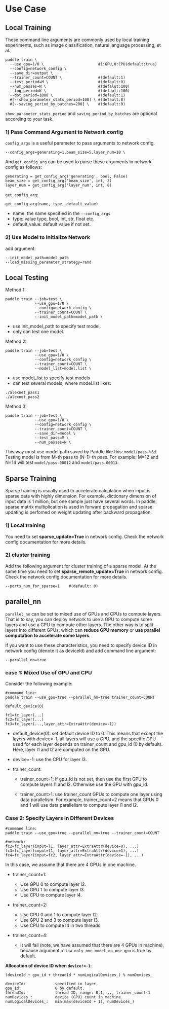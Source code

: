 # Use Case

## Local Training

These command line arguments are commonly used by local training experiments, such as image classification, natural language processing, et al.

```
paddle train \
  --use_gpu=1/0 \                        #1:GPU,0:CPU(default:true)
  --config=network_config \
  --save_dir=output \
  --trainer_count=COUNT \                #(default:1)
  --test_period=M \                      #(default:0) 
  --num_passes=N \                       #(defalut:100)
  --log_period=K \                       #(default:100)
  --dot_period=1000 \                    #(default:1)
  #[--show_parameter_stats_period=100] \ #(default:0)
  #[--saving_period_by_batches=200] \    #(default:0)
```
`show_parameter_stats_period` and `saving_period_by_batches` are optional according to your task.

### 1) Pass Command Argument to Network config

`config_args` is a useful parameter to pass arguments to network config.

```
--config_args=generating=1,beam_size=5,layer_num=10 \
```
And `get_config_arg` can be used to parse these arguments in network config as follows:

```
generating = get_config_arg('generating', bool, False)
beam_size = get_config_arg('beam_size', int, 3)
layer_num = get_config_arg('layer_num', int, 8)
```

`get_config_arg`:

```
get_config_arg(name, type, default_value)
```
- name: the name specified in the `--config_args`
- type: value type, bool, int, str, float etc.
- default_value: default value if not set.

### 2) Use Model to Initialize Network

add argument:

```
--init_model_path=model_path
--load_missing_parameter_strategy=rand
```

## Local Testing

Method 1:

```
paddle train --job=test \
             --use_gpu=1/0 \ 
             --config=network_config \
             --trainer_count=COUNT \ 
             --init_model_path=model_path \
```
- use init\_model\_path to specify test model.
- only can test one model.

Method 2:

```
paddle train --job=test \
             --use_gpu=1/0 \ 
             --config=network_config \
             --trainer_count=COUNT \ 
             --model_list=model.list \
```
- use model_list to specify test models
- can test several models, where model.list likes:

```
./alexnet_pass1
./alexnet_pass2
```

Method 3:

```
paddle train --job=test \
             --use_gpu=1/0 \
             --config=network_config \
             --trainer_count=COUNT \
             --save_dir=model \
             --test_pass=M \
             --num_passes=N \
```
This way must use model path saved by Paddle like this: `model/pass-%5d`. Testing model is from M-th pass to (N-1)-th pass. For example: M=12 and N=14 will test `model/pass-00012` and `model/pass-00013`.

## Sparse Training

Sparse training is usually used to accelerate calculation when input is sparse data with highly dimension. For example, dictionary dimension of input data is 1 million, but one sample just have several words. In paddle, sparse matrix multiplication is used in forward propagation and sparse updating is perfomed on weight updating after backward propagation.

### 1) Local training

You need to set **sparse\_update=True** in network config.  Check the network config documentation for more details.

### 2) cluster training

Add the following argument for cluster training of a sparse model. At the same time you need to set **sparse\_remote\_update=True** in network config. Check the network config documentation for more details.

```
--ports_num_for_sparse=1    #(default: 0)
```

## parallel_nn
`parallel_nn` can be set to mixed use of GPUs and CPUs to compute layers. That is to say, you can deploy network to use a GPU to compute some layers and use a CPU to compute other layers. The other way is to split layers into different GPUs, which can **reduce GPU memory** or **use parallel computation to accelerate some layers**.

If you want to use these characteristics, you need to specify device ID in network config (denote it as deviceId) and add command line argument:

```
--parallel_nn=true
```
### case 1: Mixed Use of GPU and CPU
Consider the following example:

```
#command line:
paddle train --use_gpu=true --parallel_nn=true trainer_count=COUNT

default_device(0)

fc1=fc_layer(...)
fc2=fc_layer(...)
fc3=fc_layer(...,layer_attr=ExtraAttr(device=-1))

```
- default_device(0): set default device ID to 0. This means that except the layers with device=-1, all layers will use a GPU, and the specific GPU used for each layer depends on trainer\_count and gpu\_id (0 by default). Here, layer l1 and l2 are computed on the GPU.

- device=-1: use the CPU for layer l3.

- trainer_count:
  - trainer_count=1: if gpu\_id is not set, then use the first GPU to compute layers l1 and l2. Otherwise use the GPU with gpu\_id.

  - trainer_count>1: use trainer\_count GPUs to compute one layer using data parallelism. For example, trainer\_count=2 means that GPUs 0 and 1 will use data parallelism to compute layer l1 and l2.

### Case 2: Specify Layers in Different Devices

```
#command line:
paddle train --use_gpu=true --parallel_nn=true --trainer_count=COUNT

#network:
fc2=fc_layer(input=l1, layer_attr=ExtraAttr(device=0), ...)
fc3=fc_layer(input=l1, layer_attr=ExtraAttr(device=1), ...)
fc4=fc_layer(input=fc2, layer_attr=ExtraAttr(device=-1), ...)
```
In this case, we assume that there are 4 GPUs in one machine.

- trainer_count=1:
  - Use GPU 0 to compute layer l2.
  - Use GPU 1 to compute layer l3.
  - Use CPU to compute layer l4.

- trainer_count=2:
  - Use GPU 0 and 1 to compute layer l2.
  - Use GPU 2 and 3 to compute layer l3.
  - Use CPU to compute l4 in two threads.

- trainer_count=4:
  - It will fail (note, we have assumed that there are 4 GPUs in machine), because argument `allow_only_one_model_on_one_gpu` is true by default.

**Allocation of device ID when `device!=-1`**:

```
(deviceId + gpu_id + threadId * numLogicalDevices_) % numDevices_

deviceId:             specified in layer.
gpu_id:               0 by default.
threadId:             thread ID, range: 0,1,..., trainer_count-1
numDevices_:          device (GPU) count in machine.
numLogicalDevices_:   min(max(deviceId + 1), numDevices_)
```
